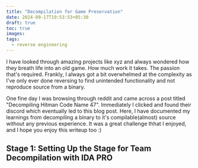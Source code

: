 ```yaml
---
title: "Decompilation for Game Preservation"
date: 2024-09-17T19:53:53+05:30
draft: true
toc: true
images:
tags:
  - reverse engineering
---
```


I have looked through amazing projects like xyz and always wondered how they breath life into an old game. How much work it takes. The passion that's required. Frankly, I always got a bit overwhelmed at the complexity as I've only ever done reversing to find unintended functionality and not reproduce source from a binary. 

One fine day I was browsing through reddit and came across a post titled "Decompiling Hitman Code Name 47". Immediately I clicked and found their discord which eventually led to this blog post. Here, I have documented my learnings from decompiling a binary to it's compilable(almost) source without any previous experience. It was a great challenge thhat I enjoyed, and I hope you enjoy this writeup too :)

## Stage 1: Setting Up the Stage for Team Decompilation with IDA PRO
